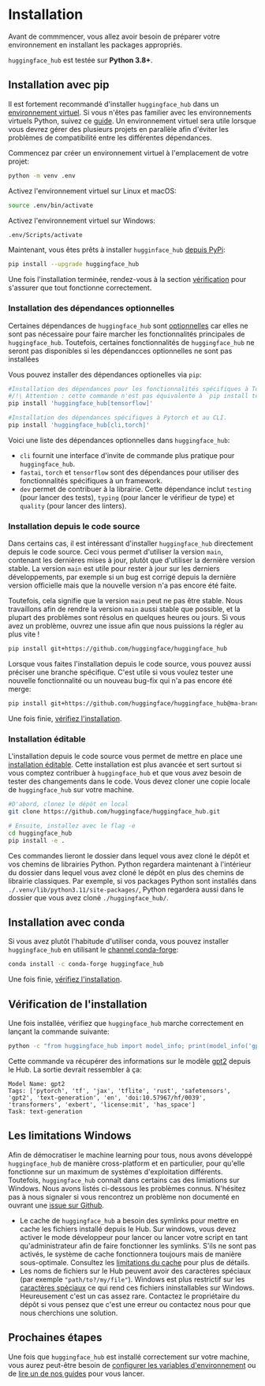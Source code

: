 <!--⚠️ Note that this file is in Markdown but contain specific syntax for our doc-builder (similar to MDX) that may not be
rendered properly in your Markdown viewer.
-->

# Installation

Avant de commmencer, vous allez avoir besoin de préparer votre environnement
en installant les packages appropriés.

`huggingface_hub` est testée sur **Python 3.8+**.

## Installation avec pip

Il est fortement recommandé d'installer `huggingface_hub` dans un [environnement virtuel](https://docs.python.org/3/library/venv.html).
Si vous n'êtes pas familier avec les environnements virtuels Python, suivez ce [guide](https://packaging.python.org/en/latest/guides/installing-using-pip-and-virtual-environments/). Un environnement virtuel sera utile lorsque vous devrez gérer des plusieurs projets en parallèle
afin d'éviter les problèmes de compatibilité entre les différentes dépendances.

Commencez par créer un environnement virtuel à l'emplacement de votre projet:

```bash
python -m venv .env
```

Activez l'environnement virtuel sur Linux et macOS:

```bash
source .env/bin/activate
```

Activez l'environnement virtuel sur Windows:

```bash
.env/Scripts/activate
```

Maintenant, vous êtes prêts à installer `hugginface_hub` [depuis PyPi](https://pypi.org/project/huggingface-hub/):

```bash
pip install --upgrade huggingface_hub
```

Une fois l'installation terminée, rendez-vous à la section [vérification](#verification-de-l-installation) pour s'assurer que tout fonctionne correctement.

### Installation des dépendances optionnelles

Certaines dépendances de `huggingface_hub` sont [optionnelles](https://setuptools.pypa.io/en/latest/userguide/dependency_management.html#optional-dependencies) car elles ne sont pas nécessaire pour faire marcher les fonctionnalités principales de `huggingface_hub`.
Toutefois, certaines fonctionnalités de `huggingface_hub` ne seront pas disponibles si les dépendancces optionnelles ne sont pas installées

Vous pouvez installer des dépendances optionelles via `pip`:
```bash
#Installation des dépendances pour les fonctionnalités spécifiques à Tensorflow.
#/!\ Attention : cette commande n'est pas équivalente à `pip install tensorflow`.
pip install 'huggingface_hub[tensorflow]'

#Installation des dépendances spécifiques à Pytorch et au CLI.
pip install 'huggingface_hub[cli,torch]'
```

Voici une liste des dépendances optionnelles dans `huggingface_hub`:
- `cli` fournit une interface d'invite de commande plus pratique pour `huggingface_hub`.
- `fastai`, `torch` et `tensorflow` sont des dépendances pour utiliser des fonctionnalités spécifiques à un framework.
- `dev` permet de contribuer à la librairie. Cette dépendance inclut `testing` (pour lancer des tests), `typing` (pour lancer le vérifieur de type) et `quality` (pour lancer des linters). 



### Installation depuis le code source

Dans certains cas, il est intéressant d'installer `huggingface_hub` directement depuis le code source.
Ceci vous permet d'utiliser la version `main`, contenant les dernières mises à jour, plutôt que
d'utiliser la dernière version stable. La version `main` est utile pour rester à jour sur les
derniers développements, par exemple si un bug est corrigé depuis la dernière version officielle
mais que la nouvelle version n'a pas encore été faite.

Toutefois, cela signifie que la version `main` peut ne pas être stable. Nous travaillons
afin de rendre la version `main` aussi stable que possible, et la plupart des problèmes sont résolus
en quelques heures ou jours. Si vous avez un problème, ouvrez une issue afin que
nous puissions la régler au plus vite !

```bash
pip install git+https://github.com/huggingface/huggingface_hub
```

Lorsque vous faites l'installation depuis le code source, vous pouvez aussi préciser une 
branche spécifique. C'est utile si vous voulez tester une nouvelle fonctionnalité ou un
nouveau bug-fix qui n'a pas encore été merge:

```bash
pip install git+https://github.com/huggingface/huggingface_hub@ma-branche
```

Une fois finie, [vérifiez l'installation](#check-installation).

### Installation éditable

L'installation depuis le code source vous permet de mettre en place une [installation éditable](https://pip.pypa.io/en/stable/topics/local-project-installs/#editable-installs). Cette installation est plus avancée et sert surtout si vous comptez contribuer à `huggingface_hub`
et que vous avez besoin de tester des changements dans le code. Vous devez cloner une copie locale de `huggingface_hub` sur votre machine.

```bash
#D'abord, clonez le dépôt en local
git clone https://github.com/huggingface/huggingface_hub.git

# Ensuite, installez avec le flag -e
cd huggingface_hub
pip install -e .
```

Ces commandes lieront le dossier dans lequel vous avez cloné le dépôt et vos chemins de librairies Python.
Python regardera maintenant à l'intérieur du dossier dans lequel vous avez cloné le dépôt en
plus des chemins de librairie classiques. Par exemple, si vos packages Python sont installés dans
`./.venv/lib/python3.11/site-packages/`, Python regardera aussi dans le dossier que vous avez
cloné `./huggingface_hub/`.

## Installation avec conda

Si vous avez plutôt l'habitude d'utiliser conda, vous pouvez installer `huggingface_hub` en utilisant le [channel conda-forge](https://anaconda.org/conda-forge/huggingface_hub):


```bash
conda install -c conda-forge huggingface_hub
```

Une fois finie, [vérifiez l'installation](#check-installation). 

## Vérification de l'installation

Une fois installée, vérifiez que `huggingface_hub` marche correctement en lançant la commande suivante:

```bash
python -c "from huggingface_hub import model_info; print(model_info('gpt2'))"
```

Cette commande va récupérer des informations sur le modèle [gpt2](https://huggingface.co/gpt2) depuis le Hub.
La sortie devrait ressembler à ça:

```text
Model Name: gpt2
Tags: ['pytorch', 'tf', 'jax', 'tflite', 'rust', 'safetensors', 'gpt2', 'text-generation', 'en', 'doi:10.57967/hf/0039', 'transformers', 'exbert', 'license:mit', 'has_space']
Task: text-generation
```

## Les limitations Windows

Afin de démocratiser le machine learning pour tous, nous avons développé `huggingface_hub`
de manière cross-platform et en particulier, pour qu'elle fonctionne sur un maximum de systèmes d'exploitation différents.
Toutefois, `huggingface_hub` connaît dans certains cas des limiations sur Windows.
Nous avons listés ci-dessous les problèmes connus. N'hésitez pas à nous signaler si vous rencontrez un problème
non documenté en ouvrant une [issue sur Github](https://github.com/huggingface/huggingface_hub/issues/new/choose).

- Le cache de `huggingface_hub` a besoin des symlinks pour mettre en cache les fichiers installé depuis le Hub.
Sur windows, vous devez activer le mode développeur pour lancer ou lancer votre script en tant qu'administrateur
afin de faire fonctionner les symlinks. S'ils ne sont pas activés, le système de cache fonctionnera toujours mais
de manière sous-optimale. Consultez les [limitations du cache](./guides/manage-cache#limitations) pour plus de détails.
- Les noms de fichiers sur le Hub peuvent avoir des caractères spéciaux (par exemple `"path/to?/my/file"`).
Windows est plus restrictif sur les [caractères spéciaux](https://learn.microsoft.com/en-us/windows/win32/intl/character-sets-used-in-file-names)
ce qui rend ces fichiers ininstallables sur Windows. Heureusement c'est un cas assez rare.
Contactez le propriétaire du dépôt si vous pensez que c'est une erreur ou contactez nous
pour que nous cherchions une solution.


## Prochaines étapes

Une fois que `huggingface_hub` est installé correctement sur votre machine, vous aurez peut-être besoin de
[configurer les variables d'environnement](package_reference/environment_variables) ou de [lire un de nos guides](guides/overview)
pour vous lancer.